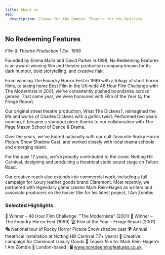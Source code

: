 ```yaml
---
title: About us
seo:
  description: Cinema for the Damned. Theatre for the Restless.
---
```


## No Redeeming Features
_Film & Theatre Production | Est. 1998_

Founded by Emma Malin and David Parker in 1998, No Redeeming Features is an award-winning film and theatre production company known for its dark humour, bold storytelling, and creative flair.

From winning The Foundry Horror Fest in 1999 with a trilogy of short horror films, to taking home Best Film in the UK-wide 48 Hour Film Challenge with The Modernista in 2001, we've consistently pushed boundaries across genres. That same year, we were honoured with Film of the Year by the Fringe Report.

Our original street theatre production, What The Dickens?, reimagined the life and works of Charles Dickens with a gothic twist. Performed two years running, it became a standout piece thanks to our collaboration with The Page Mason School of Dance & Drama.

Over the years, we've toured nationally with our cult-favourite Rocky Horror Picture Show Shadow Cast, and worked closely with local drama schools and emerging talent.

For the past 17 years, we've proudly contributed to the iconic Notting Hill Carnival, designing and producing a theatrical static sound stage on Talbot Road.

Our creative reach also extends into commercial work, including a full campaign for luxury leather goods brand Claremont. Most recently, we partnered with legendary game creator Mark Rein-Hagen as writers and associate producers on the teaser film for his latest project, I Am Zombie.

### Selected Highlights

🎥 Winner – 48 Hour Film Challenge: "The Modernista" (2001)
🧟 Winner – The Foundry Horror Fest (1999)
🏆 Film of the Year – Fringe Report (2001)
🎭 National tour of Rocky Horror Picture Show shadow cast
🌍 Annual theatrical installation at Notting Hill Carnival (17+ years)
👜 Creative campaign for Claremont Luxury Goods
🧬 Teaser film for Mark Rein-Hagen’s I Am Zombie
📍 London-based | 🖥️ www.noredeemingfeatures.co.uk

